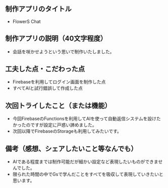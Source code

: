 ## 制作アプリのタイトル
- FlowerS Chat
## 制作アプリの説明（40文字程度）
- 会話を咲かせようという思いで制作いたしました。
## 工夫した点・こだわった点
- Firebaseを利用してログイン画面を制作した点
- すべてAIと試行錯誤して作成した点
## 次回トライしたこと（または機能）
- 今回FirebaseのFunctionsを利用してAIを使って自動返信システムを設けたかったのですが設定に戸惑い諦めました。
- 次回以降でFirebaseのStorageも利用してみたいです。
## 備考（感想、シェアしたいこと等なんでも）
- AIである程度までは制作可能だが細かい設定など表現したいものができませんでした。
- 限られた時間の中でGsで学んだことをすべてを吸収して表現していきたいと思います。
  
